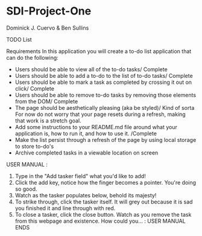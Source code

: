 # SDI-Project-One
Dominick J. Cuervo & Ben Sullins

TODO List

Requirements
In this application you will create a to-do list application that can do the following:
- Users should be able to view all of the to-do tasks/ Complete
- Users should be able to add a to-do to the list of to-do tasks/ Complete
- Users should be able to mark a task as completed by crossing it out on click/ Complete
- Users should be able to remove to-do tasks by removing those elements from the DOM/ Complete
- The page should be aesthetically pleasing (aka be styled)/ Kind of sorta
For now do not worry that your page resets during a refresh, making that work is a stretch goal.
- Add some instructions to your README.md file around what your application is, how to run it, and how to use it.
  /Complete
- Make the list persist through a refresh of the page by using local storage to store to-do's
- Archive completed tasks in a viewable location on screen

USER MANUAL :
1. Type in the "Add tasker field" what you'd like to add!
2. Click the add key, notice how the finger becomes a pointer. You're doing so good.
3. Watch as the tasker populates below, behold its majesty!
4. To strike through, click the tasker itself. It will grey out because it is sad you finished it and line through with red.
5. To close a tasker, click the close button. Watch as you remove the task from this webpage and existence. How could you...
: USER MANUAL ENDS
